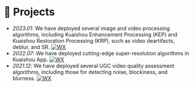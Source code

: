 # 🚀 Projects 
- *2023.01*: We have deployed several image and video processing algorithms, including Kuaishou Enhancement Processing (KEP) and Kuaishou Restoration Processing (KRP), such as video deartifacts, deblur, and SR. [![WX](https://img.shields.io/badge/Post-blue?logo=wechat&logoColor=white&style=flat&labelColor=505050)](https://mp.weixin.qq.com/s/gUvhyUOgUavmxEpPXPXcnA)
- *2022.07*: We have deployed cutting-edge super-resolution algorithms in Kuaishou App. [![WX](https://img.shields.io/badge/Post-blue?logo=wechat&logoColor=white&style=flat&labelColor=505050)](https://mp.weixin.qq.com/s/c0VxPw3uVoWpelsYtn8wEg)
- *2021.12*: We have deployed several UGC video quality assessment algorithms, including those for detecting noise, blockiness, and blurness. [![WX](https://img.shields.io/badge/Post-blue?logo=wechat&logoColor=white&style=flat&labelColor=505050)](https://mp.weixin.qq.com/s/8rf-Bm918oCF6OGKTuGEUg)